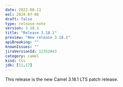 ```yaml
---
date: 2022-08-11
eol: 2024-07-06
draft: false
type: release-note
version: 3.18.1
title: "Release 3.18.1"
preview: "New release 3.18.1"
apiBreaking: ""
knownIssues: ""
jiraVersionId: 12352043
category: camel
kind: lts
jdk: [11,17]
---
```


This release is the new Camel 3.18.1 LTS patch release.
